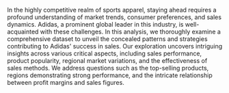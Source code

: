 In the highly competitive realm of sports apparel, staying ahead requires a profound understanding of market trends, consumer preferences, and sales dynamics. Adidas, a prominent global leader in this industry, is well-acquainted with these challenges. In this analysis, we thoroughly examine a comprehensive dataset to unveil the concealed patterns and strategies contributing to Adidas' success in sales. Our exploration uncovers intriguing insights across various critical aspects, including sales performance, product popularity, regional market variations, and the effectiveness of sales methods. We address questions such as the top-selling products, regions demonstrating strong performance, and the intricate relationship between profit margins and sales figures.
